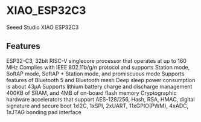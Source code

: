 # XIAO_ESP32C3
Seeed Studio XIAO ESP32C3

## Features ##
ESP32-C3, 32­bit RISC­-V single­core processor that operates at up to 160 MHz
Complies with IEEE 802.11b/g/n protocol and supports Station mode, SoftAP mode, SoftAP + Station mode, and promiscuous mode
Supports features of Bluetooth 5 and Bluetooth mesh
Deep sleep power consumption is about 43μA
Supports lithium battery charge and discharge management
400KB of SRAM, and 4MB of on-board flash memory
Cryptographic hardware accelerators that support AES-128/256, Hash, RSA, HMAC, digital signature and secure boot
1xI2C, 1xSPI, 2xUART, 11xGPIO(PWM), 4xADC, 1xJTAG bonding pad interface
